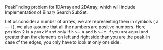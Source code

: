 
PeakFinding problem for 1DArray and 2DArray, which will include Implementation of Binary Search SubSet.

Let us consider a number of arrays, we are representing them in symbols ( a — i ), we also assume that all the numbers are positive numbers.
Here position 2 is a peak if and only if b >= a and b >=c.
If you are equal and greater than the elements on left and right side than you are the peak. In case of the edges, you only have to look at only one side.
